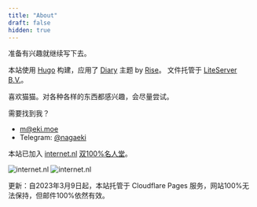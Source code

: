 ```yaml
---
title: "About"
draft: false
hidden: true
---
```


准备有兴趣就继续写下去。

本站使用 [Hugo](https://gohugo.io/) 构建，应用了 [Diary](https://github.com/amazingrise/hugo-theme-diary) 主题 by [Rise](https://risehere.net/)。
文件托管于 [LiteServer B.V.](https://clients.liteserver.nl/aff.php?aff=571)。

喜欢猫猫。对各种各样的东西都感兴趣，会尽量尝试。

需要找到我？
- [m@eki.moe](mailto:m@eki.moe)
- Telegram: [@nagaeki](https://nagaeki.t.me/)

本站已加入 [internet.nl](https://internet.nl) [双100%名人堂](https://internet.nl/halloffame/)。

![internet.nl](/images/about/100-percent-website-test-internet-nl.png)
![internet.nl](/images/about/100-percent-email-test-internet-nl.png)

更新：自2023年3月9日起，本站托管于 Cloudflare Pages 服务，网站100%无法保持，但邮件100%依然有效。